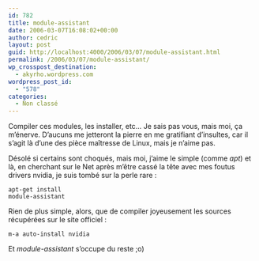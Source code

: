```yaml
---
id: 782
title: module-assistant
date: 2006-03-07T16:08:02+00:00
author: cedric
layout: post
guid: http://localhost:4000/2006/03/07/module-assistant.html
permalink: /2006/03/07/module-assistant/
wp_crosspost_destination:
  - akyrho.wordpress.com
wordpress_post_id:
  - "578"
categories:
  - Non classé
---
```

Compiler ces modules, les installer, etc… Je sais pas vous, mais moi, ça m’énerve. D’aucuns me jetteront la pierre en me gratifiant d’insultes, car il s’agit là d’une des pièce maîtresse de Linux, mais je n’aime pas.

Désolé si certains sont choqués, mais moi, j’aime le simple (comme _apt_) et là, en cherchant sur le Net après m’être cassé la tête avec mes foutus drivers nvidia, je suis tombé sur la perle rare :

<code class="highlighter-rouge">apt-get install module-assistant</code>

Rien de plus simple, alors, que de compiler joyeusement les sources récupérées sur le site officiel :

<code class="highlighter-rouge">m-a auto-install nvidia</code>

Et _module-assistant_ s’occupe du reste ;o)